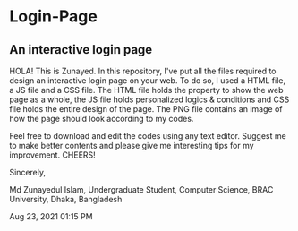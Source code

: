 # Login-Page
## An interactive login page

HOLA! This is Zunayed. In this repository, I've put all the files required to design an interactive login page on your web. To do so, I used a HTML file, a JS file and a CSS file. The HTML file holds the property to show the web page as a whole, the JS file holds personalized logics & conditions and CSS file holds the entire design of the page. The PNG file contains an image of how the page should look according to my codes.

Feel free to download and edit the codes using any text editor. Suggest me to make better contents and please give me interesting tips for my improvement. CHEERS!

Sincerely,

Md Zunayedul Islam, Undergraduate Student, Computer Science, BRAC University, Dhaka, Bangladesh

Aug 23, 2021 01:15 PM

